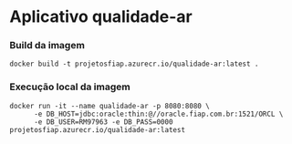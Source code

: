 # Aplicativo qualidade-ar

### Build da imagem

```shell
docker build -t projetosfiap.azurecr.io/qualidade-ar:latest .
```

### Execução local da imagem
```shell
docker run -it --name qualidade-ar -p 8080:8080 \
      -e DB_HOST=jdbc:oracle:thin:@//oracle.fiap.com.br:1521/ORCL \ 
      -e DB_USER=RM97963 -e DB_PASS=0000 projetosfiap.azurecr.io/qualidade-ar:latest
```
